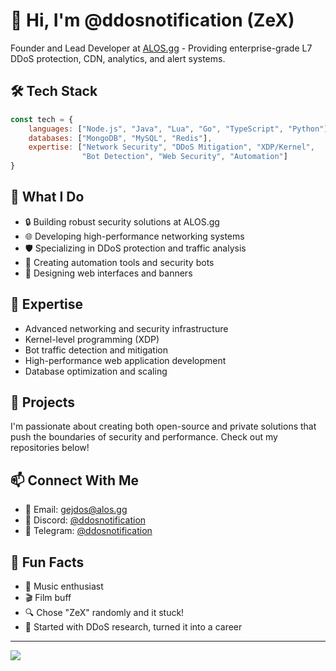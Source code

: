 # 👋 Hi, I'm @ddosnotification (ZeX)

Founder and Lead Developer at [ALOS.gg](https://alos.gg) - Providing enterprise-grade L7 DDoS protection, CDN, analytics, and alert systems.

## 🛠 Tech Stack

```javascript
const tech = {
    languages: ["Node.js", "Java", "Lua", "Go", "TypeScript", "Python"],
    databases: ["MongoDB", "MySQL", "Redis"],
    expertise: ["Network Security", "DDoS Mitigation", "XDP/Kernel", 
                "Bot Detection", "Web Security", "Automation"]
}
```

## 💼 What I Do

- 🔒 Building robust security solutions at ALOS.gg
- 🌐 Developing high-performance networking systems
- 🛡️ Specializing in DDoS protection and traffic analysis
- 🤖 Creating automation tools and security bots
- 🎨 Designing web interfaces and banners

## 🌟 Expertise

- Advanced networking and security infrastructure
- Kernel-level programming (XDP)
- Bot traffic detection and mitigation
- High-performance web application development
- Database optimization and scaling

## 🚀 Projects

I'm passionate about creating both open-source and private solutions that push the boundaries of security and performance. Check out my repositories below!

## 📫 Connect With Me

- 📧 Email:  [gejdos@alos.gg](mailto:gejdos@alos.gg)
- 💬 Discord: [@ddosnotification](https://discord.com/users/869826032356700200)
- 📱 Telegram: [@ddosnotification](https://t.me/ddosnotification)

## 🎯 Fun Facts

- 🎵 Music enthusiast
- 🎬 Film buff
- 🔍 Chose "ZeX" randomly and it stuck!
- 👾 Started with DDoS research, turned it into a career

---

![](https://komarev.com/ghpvc/?username=ddosnotification)
